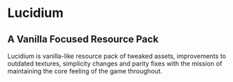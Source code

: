 # Lucidium
## A Vanilla Focused Resource Pack
Lucidium is vanilla-like resource pack of tweaked assets, improvements to outdated textures, simplicity changes and parity fixes with the mission of maintaining the core feeling of the game throughout. 
